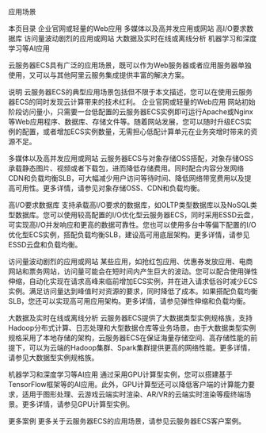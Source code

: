 应用场景
 
本页目录
企业官网或轻量的Web应用
多媒体以及高并发应用或网站
高I/O要求数据库
访问量波动剧烈的应用或网站
大数据及实时在线或离线分析
机器学习和深度学习等AI应用
 
云服务器ECS具有广泛的应用场景，既可以作为Web服务器或者应用服务器单独使用，又可以与其他阿里云服务集成提供丰富的解决方案。

说明 云服务器ECS的典型应用场景包括但不限于本文描述，您可以在使用云服务器ECS的同时发现云计算带来的技术红利。
企业官网或轻量的Web应用
网站初始阶段访问量小，只需要一台低配置的云服务器ECS实例即可运行Apache或Nginx等Web应用程序、数据库、存储文件等。随着网站发展，您可以随时升级ECS实例的配置，或者增加ECS实例数量，无需担心低配计算单元在业务突增时带来的资源不足。

多媒体以及高并发应用或网站
云服务器ECS与对象存储OSS搭配，对象存储OSS承载静态图片、视频或者下载包，进而降低存储费用。同时配合内容分发网络CDN和负载均衡SLB，可大幅减少用户访问等待时间、降低网络带宽费用以及提高可用性。更多详情，请参见对象存储OSS、CDN和负载均衡。

高I/O要求数据库
支持承载高I/O要求的数据库，如OLTP类型数据库以及NoSQL类型数据库。您可以使用较高配置的I/O优化型云服务器ECS，同时采用ESSD云盘，可实现高I/O并发响应和更高的数据可靠性。您也可以使用多台中等偏下配置的I/O优化型ECS实例，搭配负载均衡SLB，建设高可用底层架构。更多详情，请参见ESSD云盘和负载均衡。

访问量波动剧烈的应用或网站
某些应用，如抢红包应用、优惠券发放应用、电商网站和票务网站，访问量可能会在短时间内产生巨大的波动。您可以配合使用弹性伸缩，自动化实现在请求高峰来临前增加ECS实例，并在进入请求低谷时减少ECS实例。满足访问量达到峰值时对资源的要求，同时降低了成本。如果搭配负载均衡SLB，您还可以实现高可用应用架构。更多详情，请参见弹性伸缩和负载均衡。

大数据及实时在线或离线分析
云服务器ECS提供了大数据类型实例规格族，支持Hadoop分布式计算、日志处理和大型数据仓库等业务场景。由于大数据类型实例规格采用了本地存储的架构，云服务器ECS在保证海量存储空间、高存储性能的前提下，可以为云端的Hadoop集群、Spark集群提供更高的网络性能。更多详情，请参见大数据型实例规格族。

机器学习和深度学习等AI应用
通过采用GPU计算型实例，您可以搭建基于TensorFlow框架等的AI应用。此外，GPU计算型还可以降低客户端的计算能力要求，适用于图形处理、云游戏云端实时渲染、AR/VR的云端实时渲染等瘦终端场景。更多详情，请参见GPU计算型实例。

更多案例
更多关于云服务器ECS的应用场景，请参见云服务器ECS客户案例。



